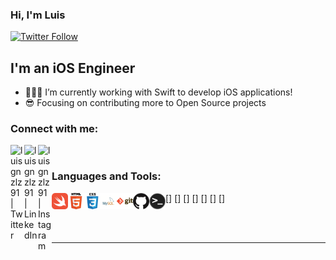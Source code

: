 ### Hi, I'm Luis

[![Twitter Follow](https://img.shields.io/twitter/follow/luisgnzlz91?color=1DA1F2&logo=twitter&style=for-the-badge)](https://twitter.com/intent/follow?original_referer=https%3A%2F%2Fgithub.com%2Fluisgnzlz&screen_name=luisgnzlz91)

## I'm an iOS Engineer

- 👨🏻‍💻 I’m currently working with Swift to develop iOS applications!
- 😎 Focusing on contributing more to Open Source projects

### Connect with me:

[<img align="left" alt="luisgnzlz91 | Twitter" width="22px" src="https://cdn.jsdelivr.net/npm/simple-icons@v3/icons/twitter.svg" />][twitter]
[<img align="left" alt="luisgnzlz91 | LinkedIn" width="22px" src="https://cdn.jsdelivr.net/npm/simple-icons@v3/icons/linkedin.svg" />][linkedin]
[<img align="left" alt="luisgnzlz91 | Instagram" width="22px" src="https://cdn.jsdelivr.net/npm/simple-icons@v3/icons/instagram.svg" />][instagram]

<br />

### Languages and Tools:

[<img align="left" alt="Swift" width="26px"
src="https://raw.githubusercontent.com/github/explore/80688e429a7d4ef2fca1e82350fe8e3517d3494d/topics/swift/swift.png"
/>]
[<img align="left" alt="HTML5" width="26px" src="https://raw.githubusercontent.com/github/explore/80688e429a7d4ef2fca1e82350fe8e3517d3494d/topics/html/html.png" />]
[<img align="left" alt="CSS3" width="26px" src="https://raw.githubusercontent.com/github/explore/80688e429a7d4ef2fca1e82350fe8e3517d3494d/topics/css/css.png" />]
[<img align="left" alt="MySQL" width="26px" src="https://raw.githubusercontent.com/github/explore/80688e429a7d4ef2fca1e82350fe8e3517d3494d/topics/mysql/mysql.png" />]
[<img align="left" alt="Git" width="26px" src="https://raw.githubusercontent.com/github/explore/80688e429a7d4ef2fca1e82350fe8e3517d3494d/topics/git/git.png" />]
[<img align="left" alt="GitHub" width="26px" src="https://raw.githubusercontent.com/github/explore/78df643247d429f6cc873026c0622819ad797942/topics/github/github.png" />]
[<img align="left" alt="Terminal" width="26px" src="https://raw.githubusercontent.com/github/explore/80688e429a7d4ef2fca1e82350fe8e3517d3494d/topics/terminal/terminal.png" />]

<br />
<br />

---

[twitter]: https://twitter.com/luisgnzlz91
[instagram]: https://instagram.com/luis_gnzlz91
[linkedin]: https://www.linkedin.com/in/luis-gonzalez-b14960139/
